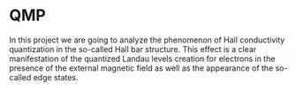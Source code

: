 # QMP
In this project we are going to analyze the phenomenon of Hall conductivity quantization in the so-called Hall bar structure. This effect is a clear manifestation of the quantized Landau levels creation for electrons in the presence of the external magnetic field as well as the appearance of the so-called edge states.

